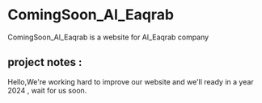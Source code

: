 # ComingSoon_Al_Eaqrab
ComingSoon_Al_Eaqrab is a website for Al_Eaqrab company 
## project notes :
Hello,We're working hard to improve our  website and we'll ready in a year 2024 , wait for us soon.
